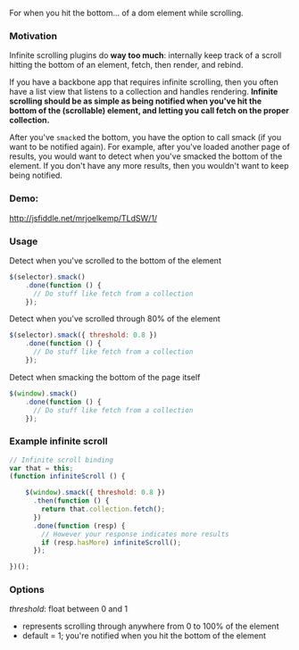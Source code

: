 For when you hit the bottom... of a dom element while scrolling.

### Motivation

Infinite scrolling plugins do **way too much**: 
internally keep track of a scroll hitting the bottom of an element, fetch, then render, and rebind.

If you have a backbone app that requires infinite scrolling, then you often 
have a list view that listens to a collection and handles rendering. **Infinite scrolling
should be as simple as being notified when you've hit the bottom of the (scrollable) element,
and letting you call fetch on the proper collection.**

After you've `smack`ed the bottom, you have the option to call smack (if you want to be notified again).
For example, after you've loaded another page of results, you would want to detect when you've
smacked the bottom of the element. If you don't have any more results, then you wouldn't want to keep being notified.

### Demo:

http://jsfiddle.net/mrjoelkemp/TLdSW/1/

### Usage

Detect when you've scrolled to the bottom of the element

```javascript
$(selector).smack()
    .done(function () {
      // Do stuff like fetch from a collection
    });
```

Detect when you've scrolled through 80% of the element

```javascript
$(selector).smack({ threshold: 0.8 })
    .done(function () {
      // Do stuff like fetch from a collection
    });
```

Detect when smacking the bottom of the page itself

```javascript
$(window).smack()
    .done(function () {
      // Do stuff like fetch from a collection
    });    
```

### Example infinite scroll
```javascript
// Infinite scroll binding
var that = this;
(function infiniteScroll () {

    $(window).smack({ threshold: 0.8 })
      .then(function () {
        return that.collection.fetch();
      })
      .done(function (resp) {
        // However your response indicates more results
        if (resp.hasMore) infiniteScroll();
      });

})();
```

### Options

*threshold*: float between 0 and 1

* represents scrolling through anywhere from 0 to 100% of the element
* default = 1; you're notified when you hit the bottom of the element

